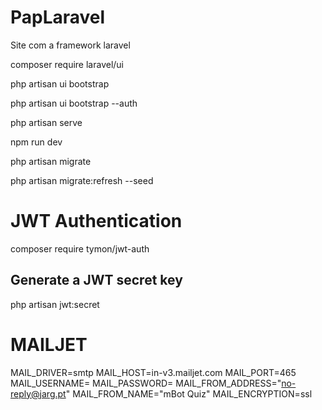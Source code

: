 # PapLaravel
Site com a framework laravel

composer require laravel/ui

php artisan ui bootstrap

php artisan ui bootstrap --auth

php artisan serve

npm run dev

php artisan migrate 

php artisan migrate:refresh --seed


# JWT Authentication
composer require tymon/jwt-auth
## Generate a JWT secret key
php artisan jwt:secret

# MAILJET
MAIL_DRIVER=smtp
MAIL_HOST=in-v3.mailjet.com
MAIL_PORT=465
MAIL_USERNAME=
MAIL_PASSWORD=
MAIL_FROM_ADDRESS="no-reply@jarg.pt"
MAIL_FROM_NAME="mBot Quiz"
MAIL_ENCRYPTION=ssl